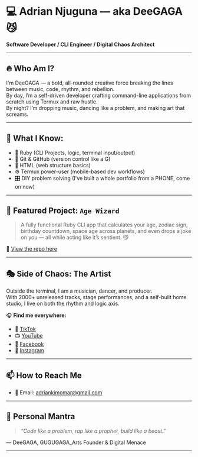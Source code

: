 # 💻 Adrian Njuguna — aka DeeGAGA 😼

**Software Developer / CLI Engineer / Digital Chaos Architect**

---

## 🔥 Who Am I?

I'm DeeGAGA — a bold, all-rounded creative force breaking the lines between music, code, rhythm, and rebellion.  
By day, I’m a self-driven developer crafting command-line applications from scratch using Termux and raw hustle.  
By night? I’m dropping music, dancing like a problem, and making art that screams.

---

## 🧠 What I Know:

- 💎 Ruby (CLI Projects, logic, terminal input/output)
- 💾 Git & GitHub (version control like a G)
- 🧱 HTML (web structure basics)
- ⚙️ Termux power-user (mobile-based dev workflows)
- 🎛️ DIY problem solving (I've built a whole portfolio from a PHONE, come on now)

---

## 🚀 Featured Project: `Age Wizard`

> A fully functional Ruby CLI app that calculates your age, zodiac sign, birthday countdown, space age across planets, and even drops a joke on you — all while acting like it’s sentient. 😼

🔗 [View the repo here](https://github.com/DeeGAGA/CLI-projects)

---

## 🎭 Side of Chaos: The Artist

Outside the terminal, I am a musician, dancer, and producer.  
With 2000+ unreleased tracks, stage performances, and a self-built home studio, I live on both the rhythm and logic axis.

🎧 **Find me everywhere:**

- 🎵 [TikTok](https://www.tiktok.com/@dee.gaga_0fficial?_t=ZM-8xfBJ88K9mX&_r=1)
- 📺 [YouTube](https://youtube.com/@gugugaga_arts?si=yBpeicMlkPR0ZYHp)
- 📘 [Facebook](https://www.facebook.com/profile.php?id=61557292667064)
- 📸 [Instagram](https://www.instagram.com/dee.gaga_0fficial?igsh=MXhjZzQwOWdidzVveA==)

---

## 📫 How to Reach Me

- 📧 Email: adriankimomar@gmail.com

---

## 😤 Personal Mantra

> *“Code like a problem, rap like a prophet, build like a beast.”*

— DeeGAGA, GUGUGAGA_Arts Founder & Digital Menace

---
